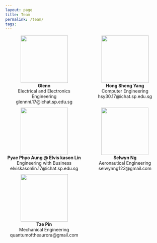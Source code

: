 ```yaml
---
layout: page
title: Team
permalink: /team/
tags:
---
```

<style>
.wrapper {
  display: grid;
  grid-template-columns: repeat(2, 1fr);
  column-gap: 10px;
  row-gap: 10px;
  justify-items: center;
}

.item {
  text-align: center;
}

.item > img {
  width: 150px;
  height: 150px;
}
</style>

<div class="wrapper">
  <div class="item">
    <img src="../asset_images/portraits/pixg.png" class="img" /><br />
    <b>Glenn</b><br />
    Electrical and Electronics Engineering <br />
    glennni.17@ichat.sp.edu.sg
  </div>
  <div class="item">
    <img src="../asset_images/portraits/pixh.png" class="img" /><br />
    <b>Hong Sheng Yang</b><br />
    Computer Engineering <br />
    hsy30.17@ichat.sp.edu.sg
  </div>
  <div class="item">
    <img src="../asset_images/portraits/pixe.png" class="img" /><br />
    <b>Pyae Phyo Aung @ Elvis kason Lin</b><br />
    Engineering with Business <br />
    elviskasonlin.17@ichat.sp.edu.sg
  </div>
  <div class="item">
    <img src="../asset_images/portraits/pixs.png" class="img" /><br />
    <b>Selwyn Ng</b><br />
    Aeronautical Engineering <br />
    selwynng123@gmail.com
  </div>
  <div class="item">
    <img src="../asset_images/portraits/pixt.png" class="img" /><br />
    <b>Tze Pin</b><br />
    Mechanical Engineering <br />
    quantumoftheaurora@gmail.com
  </div>
</div>